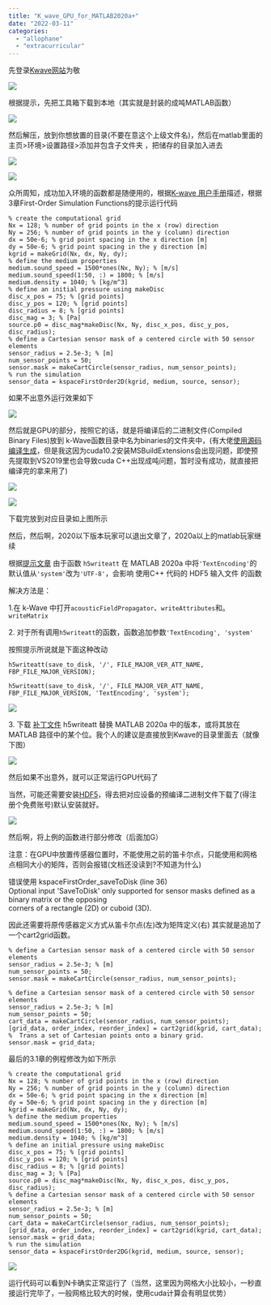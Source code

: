 ```yaml
---
title: "K_wave_GPU_for_MATLAB2020a+"
date: "2022-03-11"
categories: 
  - "allophane"
  - "extracurricular"
---
```


先登录[Kwave网站](http://www.k-wave.org/download.php)为敬

![](images/image.png)

根据提示，先把工具箱下载到本地（其实就是封装的成吨MATLAB函数）

![](images/image-1.png)

然后解压，放到你想放置的目录(不要在意这个上级文件名)，然后在matlab里面的 主页>环境>设置路径>添加并包含子文件夹 ，把储存的目录加入进去

![](images/image-3.png)

![](images/image-2.png)

众所周知，成功加入环境的函数都是随便用的，根据[K-wave 用户手册](http://www.k-wave.org/manual/k-wave_user_manual_1.1.pdf)描述，根据3章First-Order Simulation Functions的提示运行代码

```
% create the computational grid
Nx = 128; % number of grid points in the x (row) direction
Ny = 256; % number of grid points in the y (column) direction
dx = 50e-6; % grid point spacing in the x direction [m]
dy = 50e-6; % grid point spacing in the y direction [m]
kgrid = makeGrid(Nx, dx, Ny, dy);
% define the medium properties
medium.sound_speed = 1500*ones(Nx, Ny); % [m/s]
medium.sound_speed(1:50, :) = 1800; % [m/s]
medium.density = 1040; % [kg/m^3]
% define an initial pressure using makeDisc
disc_x_pos = 75; % [grid points]
disc_y_pos = 120; % [grid points]
disc_radius = 8; % [grid points]
disc_mag = 3; % [Pa]
source.p0 = disc_mag*makeDisc(Nx, Ny, disc_x_pos, disc_y_pos, disc_radius);
% define a Cartesian sensor mask of a centered circle with 50 sensor elements
sensor_radius = 2.5e-3; % [m]
num_sensor_points = 50;
sensor.mask = makeCartCircle(sensor_radius, num_sensor_points);
% run the simulation
sensor_data = kspaceFirstOrder2D(kgrid, medium, source, sensor);
```

如果不出意外运行效果如下

![](images/image-4.png)

然后就是GPU的部分，按照它的话，就是将编译后的二进制文件(Compiled Binary Files)放到 k-Wave函数目录中名为binaries的文件夹中，(有大佬[使用源码编译生成](https://zhuanlan.zhihu.com/p/478237038?utm_source=wechat_timeline&utm_medium=social&s_r=0#showWechatShareTip)，但是我这因为cuda10.2安装MSBuildExtensions会出现问题，即使预先提取到VS2019里也会导致cuda C++出现成吨问题，暂时没有成功，就直接把编译完的拿来用了)

![](images/image-5.png)

![](images/image-6.png)

下载完放到对应目录如上图所示

然后，然后啊，2020以下版本玩家可以退出文章了，2020a以上的matlab玩家继续

根据[提示文章](http://www.k-wave.org/forum/topic/error-reading-h5-files-when-using-binaries) 由于函数 `h5writeatt` 在 MATLAB 2020a 中将`'TextEncoding'`的默认值从`'system'`改为`'UTF-8'`，会影响 使用C++ 代码的 HDF5 输入文件 的函数

解决方法是：

1.在 k-Wave 中打开`acousticFieldPropagator`、`writeAttributes`和。`writeMatrix`

2\. 对于所有调用`h5writeatt`的函数，函数追加参数`'TextEncoding', 'system'`

按照提示所说就是下面这种改动

```
h5writeatt(save_to_disk, '/', FILE_MAJOR_VER_ATT_NAME, FBP_FILE_MAJOR_VERSION);
```

```
h5writeatt(save_to_disk, '/', FILE_MAJOR_VER_ATT_NAME, FBP_FILE_MAJOR_VERSION, 'TextEncoding', 'system');
```

![](images/image-7.png)

3\. 下载 [补丁文件](http://www.k-wave.org/downloads/h5writeatt.m) h5writeatt 替换 MATLAB 2020a 中的版本，或将其放在 MATLAB 路径中的某个位。我个人的建议是直接放到Kwave的目录里面去（就像下图）

![](images/image-8.png)

然后如果不出意外，就可以正常运行GPU代码了

当然，可能还需要安装[HDF5](https://www.hdfgroup.org/downloads/hdf5)，得去把对应设备的预编译二进制文件下载了(得注册个免费账号)默认安装就好。

![](images/image-9.png)

然后啊，将上例的函数进行部分修改（后面加G）

注意：在GPU中放置传感器位置时，不能使用之前的笛卡尔点，只能使用和网格点相同大小的矩阵，否则会报错(文档还没读到?不知道为什么)

错误使用 kspaceFirstOrder\_saveToDisk (line 36)  
Optional input 'SaveToDisk' only supported for sensor masks defined as a binary matrix or the opposing  
corners of a rectangle (2D) or cuboid (3D).

因此还需要将原传感器定义方式从笛卡尔点(左)改为矩阵定义(右) 其实就是追加了一个cart2grid函数。

```
% define a Cartesian sensor mask of a centered circle with 50 sensor elements
sensor_radius = 2.5e-3; % [m]
num_sensor_points = 50;
sensor.mask = makeCartCircle(sensor_radius, num_sensor_points);
```

```
% define a Cartesian sensor mask of a centered circle with 50 sensor elements
sensor_radius = 2.5e-3; % [m]
num_sensor_points = 50;
cart_data = makeCartCircle(sensor_radius, num_sensor_points);
[grid_data, order_index, reorder_index] = cart2grid(kgrid, cart_data); %  Trans a set of Cartesian points onto a binary grid.
sensor.mask = grid_data;
```

最后的3.1章的例程修改为如下所示

```
% create the computational grid
Nx = 128; % number of grid points in the x (row) direction
Ny = 256; % number of grid points in the y (column) direction
dx = 50e-6; % grid point spacing in the x direction [m]
dy = 50e-6; % grid point spacing in the y direction [m]
kgrid = makeGrid(Nx, dx, Ny, dy);
% define the medium properties
medium.sound_speed = 1500*ones(Nx, Ny); % [m/s]
medium.sound_speed(1:50, :) = 1800; % [m/s]
medium.density = 1040; % [kg/m^3]
% define an initial pressure using makeDisc
disc_x_pos = 75; % [grid points]
disc_y_pos = 120; % [grid points]
disc_radius = 8; % [grid points]
disc_mag = 3; % [Pa]
source.p0 = disc_mag*makeDisc(Nx, Ny, disc_x_pos, disc_y_pos, disc_radius);
% define a Cartesian sensor mask of a centered circle with 50 sensor elements
sensor_radius = 2.5e-3; % [m]
num_sensor_points = 50;
cart_data = makeCartCircle(sensor_radius, num_sensor_points);
[grid_data, order_index, reorder_index] = cart2grid(kgrid, cart_data);
sensor.mask = grid_data;
% run the simulation
sensor_data = kspaceFirstOrder2DG(kgrid, medium, source, sensor);
```

![](images/image-10.png)

运行代码可以看到N卡确实正常运行了（当然，这里因为网格大小比较小，一秒直接运行完毕了，一般网格比较大的时候，使用cuda计算会有明显优势）
